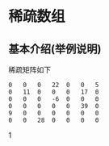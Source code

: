 # 稀疏数组
## 基本介绍(举例说明)
稀疏矩阵如下
```
0   0   0   22  0   0   5
0   11  0   0   0   17  0
0   0   0   -6  0   0   0
0   0   0   0   0   39  0
9   0   0   0   0   0   0
0   0   28  0   0   0   0
```
1

